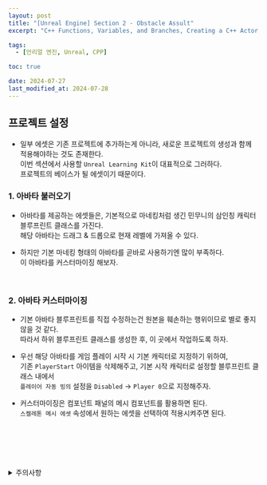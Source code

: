 ```yaml
---
layout: post
title: "[Unreal Engine] Section 2 - Obstacle Assult"
excerpt: "C++ Functions, Variables, and Branches, Creating a C++ Actor, C++ Code Structure, C++ Compilation and Live Coding, Linking Blueprint to C++, Setting our own custom character class"

tags:
  - [언리얼 엔진, Unreal, CPP]

toc: true

date: 2024-07-27
last_modified_at: 2024-07-28
---
```

## 프로젝트 설정
- 일부 에셋은 기존 프로젝트에 추가하는게 아니라, 새로운 프로젝트의 생성과 함께 적용해야하는 것도 존재한다.  
이번 섹션에서 사용할 `Unreal Learning Kit`이 대표적으로 그러하다.  
프로젝트의 베이스가 될 에셋이기 때문이다.  

### 1. 아바타 불러오기
- 아바타를 제공하는 에셋들은, 기본적으로 마네킹처럼 생긴 민무니의 삼인칭 캐릭터 블루프린트 클래스를 가진다.  
해당 아바타는 드래그 & 드롭으로 현재 레벨에 가져올 수 있다.  

- 하지만 기본 마네킹 형태의 아바타를 곧바로 사용하기엔 많이 부족하다.  
이 아바타를 커스터마이징 해보자.  

<br>

### 2. 아바타 커스터마이징
- 기본 아바타 블루프린트를 직접 수정하는건 원본을 훼손하는 행위이므로 별로 좋지 않을 것 같다.  
따라서 하위 블루프린트 클래스를 생성한 후, 이 곳에서 작업하도록 하자.  

- 우선 해당 아바타를 게임 플레이 시작 시 기본 캐릭터로 지정하기 위하여,  
기존 `PlayerStart` 아이템을 삭제해주고, 기본 시작 캐릭터로 설정할 블루프린트 클래스 내에서  
`플레이어 자동 빙의` 설정을 `Disabled` -> `Player 0`으로 지정해주자.  

- 커스터마이징은 컴포넌트 패널의 메시 컴포넌트를 활용하면 된다.  
`스켈레톤 메시 에셋` 속성에서 원하는 에셋을 선택하여 적용시켜주면 된다.  

<br>


<br>
<br>
<br>
<br>
<details>
<summary>주의사항</summary>
<div markdown="1">

이 포스팅은 Udemy에서 제공한  
*Unreal Engine 5 C++ 개발자: C++ 학습하고 비디오 게임 제작하기*  
강좌를 바탕으로 작성되었습니다.  

</div>
</details> 